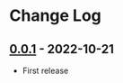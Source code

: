 # Change Log

## [0.0.1](https://github.com/dldevinc/cardpointe-api-python-client/tree/v0.0.1) - 2022-10-21

-   First release
